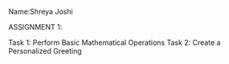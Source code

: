 Name:Shreya Joshi

ASSIGNMENT 1:

Task 1: Perform Basic Mathematical Operations
Task 2: Create a Personalized Greeting 

